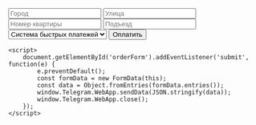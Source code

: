 
<!DOCTYPE html>
<html lang="ru">
<head>
    <meta charset="UTF-8">
    <meta name="viewport" content="width=device-width, initial-scale=1.0">
    <title>Оформление заказа</title>
    <script src="https://telegram.org/js/telegram-web-app.js"></script>
</head>
<body>
    <form id="orderForm">
        <input type="text" name="city" placeholder="Город" required>
        <input type="text" name="street" placeholder="Улица" required>
        <input type="text" name="apartment" placeholder="Номер квартиры" required>
        <input type="text" name="entrance" placeholder="Подъезд" required>
        <select name="payment_method" required>
            <option value="СБП">Система быстрых платежей</option>
            <option value="card">Оплата картой</option>
        </select>
        <button type="submit">Оплатить</button>
    </form>

    <script>
        document.getElementById('orderForm').addEventListener('submit', function(e) {
            e.preventDefault();
            const formData = new FormData(this);
            const data = Object.fromEntries(formData.entries());
            window.Telegram.WebApp.sendData(JSON.stringify(data));
            window.Telegram.WebApp.close();
        });
    </script>
</body>
</html>
